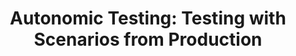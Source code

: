 ---
short_name: "ICSE"
title: "Autonomic Testing: Testing with Scenarios from Production"
authors: "Ketai Qiu"
long_name: "IEEE/ACM 46th International Conference on Software Engineering: Companion Proceedings (ICSE-Companion '24)"
doi: "https://dl.acm.org/doi/10.1145/3639478.3639802"
pdf: "resources/pdf/Ketai-Qiu-ICSE2024-Doctoral-Symposium-camera-ready.pdf"
bibtex: "resources/bibtex/Ketai-Qiu-ICSE2024-Doctoral-Symposium-camera-ready.bib"
year: "2024"
---